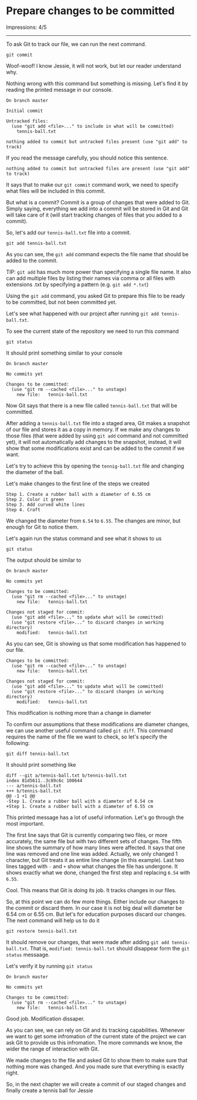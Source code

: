 # Prepare changes to be committed

Impressions: 4/5

---

To ask Git to track our file, we can run the next command.

```
git commit
```

Woof-woof! I know Jessie, it will not work, but let our reader understand why. 

Nothing wrong with this command but something is missing. Let's find it by reading the printed message in our console.

```
On branch master

Initial commit

Untracked files:
  (use "git add <file>..." to include in what will be committed)
	tennis-ball.txt

nothing added to commit but untracked files present (use "git add" to track)
```

If you read the message carefully, you should notice this sentence.

```
nothing added to commit but untracked files are present (use "git add" to track)
```

It says that to make our `git commit` command work, we need to specify what files will be included in this commit.

But what is a commit? Commit is a group of changes that were added to Git. Simply saying, everything we add into a commit will be stored in Git and Git will take care of it (will start tracking changes of files that you added to a commit).

So, let's add our `tennis-ball.txt` file into a commit.


```
git add tennis-ball.txt
```

As you can see, the `git add` command expects the file name that should be added to the commit. 

TIP: `git add` has much more power than specifying a single file name. It also can add multiple files by listing their names via comma or all files with extensions .txt by specifying a pattern (e.g. `git add *.txt`)

Using the `git add` command, you asked Git to prepare this file to be ready to be committed, but not been committed yet.

Let's see what happened with our project after running `git add tennis-ball.txt`. 

To see the current state of the repository we need to run this command

```
git status
```

It should print something similar to your console

```
On branch master

No commits yet

Changes to be committed:
  (use "git rm --cached <file>..." to unstage)
	new file:   tennis-ball.txt
```

Now Git says that there is a new file called `tennis-ball.txt` that will be committed.

After adding a `tennis-ball.txt` file into a staged area, Git makes a snapshot of our file and stores it as a copy in memory. If we make any changes to those files (that were added by using `git add` command and not committed yet), it will not automatically add changes to the snapshot, instead, it will show that some modifications exist and can be added to the commit if we want.

Let's try to achieve this by opening the `tennig-ball.txt` file and changing the diameter of the ball.

Let's make changes to the first line of the steps we created

```
Step 1. Create a rubber ball with a diameter of 6.55 cm
Step 2. Color it green
Step 3. Add curved white lines
Step 4. Craft
```

We changed the diameter from `6.54` to `6.55`. The changes are minor, but enough for Git to notice them.

Let's again run the status command and see what it shows to us

```
git status
```

The output should be similar to 

```
On branch master

No commits yet

Changes to be committed:
  (use "git rm --cached <file>..." to unstage)
	new file:   tennis-ball.txt

Changes not staged for commit:
  (use "git add <file>..." to update what will be committed)
  (use "git restore <file>..." to discard changes in working directory)
	modified:   tennis-ball.txt
```

As you can see, Git is showing us that some modification has happened to our file. 

```
Changes to be committed:
  (use "git rm --cached <file>..." to unstage)
	new file:   tennis-ball.txt

Changes not staged for commit:
  (use "git add <file>..." to update what will be committed)
  (use "git restore <file>..." to discard changes in working directory)
	modified:   tennis-ball.txt
```

This modification is nothing more than a change in diameter

To confirm our assumptions that these modifications are diameter changes, we can use another useful command called `git diff`. This command requires the name of the file we want to check, so let's specify the following:

```
git diff tennis-ball.txt
```

It should print something like

```
diff --git a/tennis-ball.txt b/tennis-ball.txt
index 81d5611..3c89c6c 100644
--- a/tennis-ball.txt
+++ b/tennis-ball.txt
@@ -1 +1 @@
-Step 1. Create a rubber ball with a diameter of 6.54 cm
+Step 1. Create a rubber ball with a diameter of 6.55 cm
```

This printed message has a lot of useful information. Let's go through the most important.

The first line says that Git is currently comparing two files, or more accurately, the same file but with two different sets of changes. The fifth line shows the summary of how many lines were affected. It says that one line was removed and one line was added. Actually, we only changed 1 character, but Git treats it as entire line change (in this example). Last two lines tagged with `-` and `+` show what changes the file has undergone. It shows exactly what we done, changed the first step and replacing `6.54` with `6.55`.

Cool. This means that Git is doing its job. It tracks changes in our files.

So, at this point we can do few more things. Either include our changes to the commit or discard them. In our case it is not big deal will diameter be 6.54 cm or 6.55 cm. But let's for education purposes discard our changes. The next command will help us to do it

```
git restore tennis-ball.txt
```

It should remove our changes, that were made after adding `git add tennis-ball.txt`. That is, `modified: tennis-ball.txt` should disappear form the `git status` messaage.

Let's verify it by running `git status`

```
On branch master

No commits yet

Changes to be committed:
  (use "git rm --cached <file>..." to unstage)
	new file:   tennis-ball.txt
```

Good job. Modification dissaper. 

As you can see, we can rely on Git and its tracking capabilities. Whenever we want to get some infromation of the current state of the project we can ask Git to provide us this infromation. The more commands we know, the wider the range of interaction with Git.

We made changes to the file and asked Git to show them to make sure that nothing more was changed. And you made sure that everything is exactly right.

So, in the next chapter we will create a commit of our staged changes and finally create a tennis ball for Jessie
